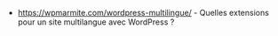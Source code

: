 - <https://wpmarmite.com/wordpress-multilingue/> - Quelles extensions pour un site multilangue avec WordPress ?
